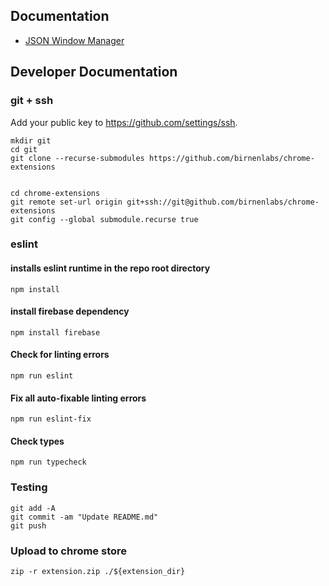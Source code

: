 ## Documentation

- [JSON Window Manager](window_manager/README.md)

## Developer Documentation
### git + ssh

Add your public key to https://github.com/settings/ssh.

```shell
mkdir git
cd git
git clone --recurse-submodules https://github.com/birnenlabs/chrome-extensions


cd chrome-extensions
git remote set-url origin git+ssh://git@github.com/birnenlabs/chrome-extensions
git config --global submodule.recurse true
```

### eslint
#### installs eslint runtime in the repo root directory
```shell
npm install 
```

#### install firebase dependency
```shell
npm install firebase
```

#### Check for linting errors
```shell
npm run eslint
```

#### Fix all auto-fixable linting errors
```shell
npm run eslint-fix
```

#### Check types
```shell
npm run typecheck
```

### Testing

```shell
git add -A
git commit -am "Update README.md"
git push
```


### Upload to chrome store

```shell
zip -r extension.zip ./${extension_dir}
```

